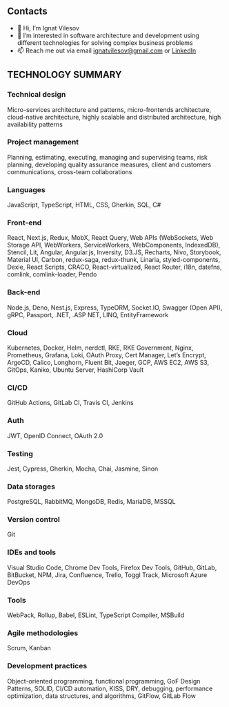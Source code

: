 ## Contacts
- 👋 Hi, I’m Ignat Vilesov
- 👀 I’m interested in software architecture and development using different technologies for solving complex business problems
- 📫 Reach me out via email [ignatvilesov@gmail.com](mailto:ignatvilesov@gmail.com) or [LinkedIn](https://www.linkedin.com/in/ignatvilesov/)

## TECHNOLOGY SUMMARY

### Technical design

Micro-services architecture and patterns, micro-frontends architecture, cloud-native architecture, highly scalable and distributed architecture, high availability patterns

### Project management

Planning, estimating, executing, managing and supervising teams, risk planning, developing quality assurance measures, client and customers communications, cross-team collaborations

### Languages

JavaScript, TypeScript, HTML, CSS, Gherkin, SQL, C#

### Front-end

React, Next.js, Redux, MobX, React Query, Web APIs (WebSockets, Web Storage API, WebWorkers, ServiceWorkers, WebComponents, IndexedDB), Stencil, Lit, Angular, Angular.js, Inversity, D3.JS, Recharts, Nivo, Storybook, Material UI, Carbon, redux-saga, redux-thunk, Linaria, styled-components, Dexie, React Scripts, CRACO, React-virtualized, React Router, i18n, datefns, comlink, comlink-loader, Pendo

### Back-end

Node.js, Deno, Nest.js, Express, TypeORM, Socket.IO, Swagger (Open API), gRPC, Passport, .NET, .ASP NET, LINQ, EntityFramework

### Cloud

Kubernetes, Docker, Helm, nerdctl, RKE, RKE Government, Nginx, Prometheus, Grafana, Loki, OAuth Proxy, Cert Manager, Let’s Encrypt, ArgoCD, Calico, Longhorn, Fluent Bit, Jaeger, GCP, AWS EC2, AWS S3, GitOps, Kaniko, Ubuntu Server, HashiCorp Vault

### CI/CD

GitHub Actions, GitLab CI, Travis CI, Jenkins

### Auth

JWT, OpenID Connect, OAuth 2.0

### Testing

Jest, Cypress, Gherkin, Mocha, Chai, Jasmine, Sinon

### Data storages

PostgreSQL, RabbitMQ, MongoDB, Redis, MariaDB, MSSQL

### Version control

Git

### IDEs and tools

Visual Studio Code, Chrome Dev Tools, Firefox Dev Tools, GitHub, GitLab, BitBucket, NPM, Jira, Confluence, Trello, Toggl Track, Microsoft Azure DevOps

### Tools

WebPack, Rollup, Babel, ESLint, TypeScript Compiler, MSBuild

### Agile methodologies

Scrum, Kanban

### Development practices

Object-oriented programming, functional programming, GoF Design Patterns, SOLID, CI/CD automation, KISS, DRY, debugging, performance optimization, data structures, and algorithms, GitFlow, GitLab Flow

